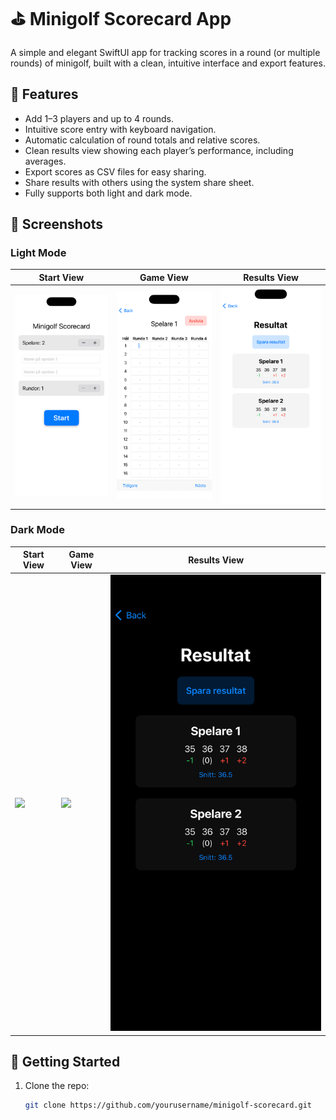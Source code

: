 # ⛳️ Minigolf Scorecard App

A simple and elegant SwiftUI app for tracking scores in a round (or multiple rounds) of minigolf, built with a clean, intuitive interface and export features.

## 🧩 Features

- Add 1–3 players and up to 4 rounds.
- Intuitive score entry with keyboard navigation.
- Automatic calculation of round totals and relative scores.
- Clean results view showing each player’s performance, including averages.
- Export scores as CSV files for easy sharing.
- Share results with others using the system share sheet.
- Fully supports both light and dark mode.

## 📸 Screenshots

### Light Mode

| Start View | Game View | Results View |
|------------|-----------|--------------|
| ![](Images/Light/ContentView%20-%20Light.png) | ![](Images/Light/GameView%20-%20Light.png) | ![](Images/Light/ResultsView%20-%20Light.png) |

### Dark Mode

| Start View | Game View | Results View |
|------------|-----------|--------------|
| ![](Images/Dark/ContentView%20-%20Light.png) | ![](Images/Dark/GameView%20-%20Light.png) | ![](Images/Dark/ResultsView%20-%20Dark.png) |

## 🚀 Getting Started

1. Clone the repo:
   ```bash
   git clone https://github.com/yourusername/minigolf-scorecard.git
